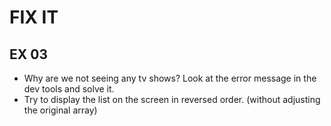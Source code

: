 # FIX IT
## EX 03
* Why are we not seeing any tv shows? Look at the error message in the dev tools and solve it.
* Try to display the list on the screen in reversed order. (without adjusting the original array)
